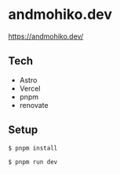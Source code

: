 # andmohiko.dev

https://andmohiko.dev/

## Tech

- Astro
- Vercel
- pnpm
- renovate

## Setup

```
$ pnpm install

$ pnpm run dev
```
